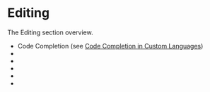 # Editing

<!-- Copyright 2000-2023 JetBrains s.r.o. and contributors. Use of this source code is governed by the Apache 2.0 license. -->

<link-summary>The Editing section overview.</link-summary>

* Code Completion (see [Code Completion in Custom Languages](code_completion.md))
* [](postfix_completion.md)
* [](live_templates.md)
* [](file_and_code_templates.md)
* [](code_documentation.md)
* [](code_intentions.md)
